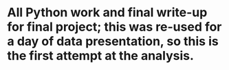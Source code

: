 # All Python work and final write-up for final project; this was re-used for a day of data presentation, so this is the first attempt at the analysis.
